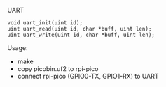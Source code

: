 UART

```
void uart_init(uint id);
uint uart_read(uint id, char *buff, uint len);
uint uart_write(uint id, char *buff, uint len);
```

Usage:

- make
- copy picobin.uf2 to rpi-pico
- connect rpi-pico (GPIO0-TX, GPIO1-RX) to UART
